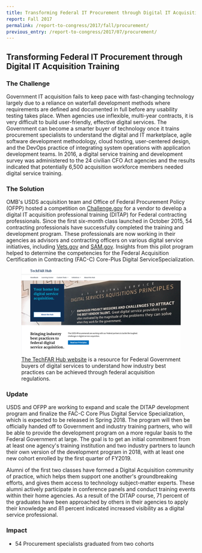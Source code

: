 ```yaml
---
title: Transforming Federal IT Procurement through Digital IT Acquisition Training
report: Fall 2017
permalink: /report-to-congress/2017/fall/procurement/
previous_entry: /report-to-congress/2017/07/procurement/
---
```

## Transforming Federal IT Procurement through Digital IT Acquisition Training

### The Challenge

Government IT acquisition fails to keep pace with fast-changing technology largely due to a reliance on waterfall development methods where requirements are defined and documented in full before any usability testing takes place. When agencies use inflexible, multi-year contracts, it is very difficult to build user-friendly, effective digital services. The Government can become a smarter buyer of technology once it trains procurement specialists to understand the digital and IT marketplace, agile software development methodology, cloud hosting, user-centered design, and the DevOps practice of integrating system operations with application development teams. In 2016, a digital service training and development survey was administered to the 24 civilian CFO Act agencies and the results indicated that potentially 6,500 acquisition workforce members needed digital service training.

### The Solution

OMB's USDS acquisition team and Office of Federal Procurement Policy (OFPP) hosted a competition on [Challenge.gov](https://challenge.gov) for a vendor to develop a digital IT acquisition professional training (DITAP) for Federal contracting professionals. Since the first six-month class launched in October 2015, 54 contracting professionals have successfully completed the training and development program. These professionals are now working in their agencies as advisors and contracting officers on various digital service initiatives, including [Vets.gov](https://vets.gov) and [SAM.gov](https://sam.gov). Insights from this pilot program helped to determine the competencies for the Federal Acquisition Certification in Contracting (FAC-C) Core-Plus Digital ServiceSpecialization.

<figure>
	<img src="/img/report-to-congress/2017/fall/techfar.png">
	<figcaption><a href="https://techfarhub.cio.gov/">The TechFAR Hub website</a> is a resource for Federal Government buyers of digital services to understand how industry best practices can be achieved through federal acquisition regulations.</figcaption>
</figure>

### Update

USDS and OFPP are working to expand and scale the DITAP development program and finalize the FAC-C Core Plus Digital Service Specialization, which is expected to be released in Spring 2018. The program will then be officially handed off to Government and industry training partners, who will be able to provide the development program on a more regular basis to the Federal Government at large. The goal is to get an initial commitment from at least one agency's training institution and two industry partners to launch their own version of the development program in 2018, with at least one new cohort enrolled by the first quarter of FY2019.

Alumni of the first two classes have formed a Digital Acquisition community of practice, which helps them support one another's groundbreaking efforts, and gives them access to technology subject-matter experts. These alumni actively participate in conference panels and conduct training events within their home agencies. As a result of the DITAP course, 71 percent of the graduates have been approached by others in their agencies to apply their knowledge and 81 percent indicated increased visibility as a digital service professional.

<div class="impact">
	<h3 class="infographic-text-blue">Impact</h3>
	<ul>
		<li><span class="infographic-text-blue">54</span> Procurement specialists graduated from two cohorts</li>
	</ul>
</div>
